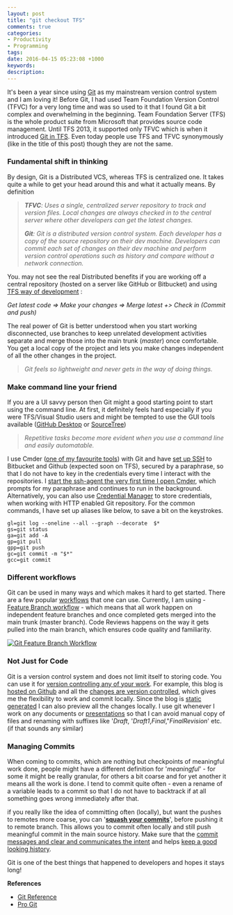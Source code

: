 ```yaml
---
layout: post
title: "git checkout TFS"
comments: true
categories: 
- Productivity
- Programming
tags: 
date: 2016-04-15 05:23:08 +1000
keywords: 
description: 
---
```


It's been a year since using [Git](https://git-scm.com/) as my mainstream version control system and I am loving it! Before Git, I had used Team Foundation Version Control (TFVC) for a very long time and was so used to it that I found Git a bit complex and overwhelming in the beginning. Team Foundation Server (TFS) is the whole product suite from Microsoft that provides source code management. Until TFS 2013, it supported only TFVC which is when it introduced [Git in TFS](https://blogs.msdn.microsoft.com/mvpawardprogram/2013/11/13/git-for-tfs-2013/). Even today people use TFS and TFVC synonymously (like in the title of this post) though they are not the same.

### Fundamental shift in thinking ###

By design, Git is a Distributed VCS, whereas TFS is centralized one. It takes quite a while to get your head around this and what it actually means. By definition

> ***TFVC**: Uses a single, centralized server repository to track and version files. Local changes are always checked in to the central server where other developers can get the latest changes.*
> 
> ***Git**: Git is a distributed version control system. Each developer has a copy of the source repository on their dev machine. Developers can commit each set of changes on their dev machine and perform version control operations such as history and compare without a network connection.*


You. may not see the real Distributed benefits if you are working off a central repository (hosted on a server like GitHub or Bitbucket) and using [TFS way of development](https://www.atlassian.com/git/tutorials/comparing-workflows/centralized-workflow) :

*Get latest code => Make your changes => Merge latest +> Check in (*Commit and push*)*

The real power of Git is better understood when you start working disconnected, use branches to keep unrelated development activities separate and merge those into the main trunk (*master*) once comfortable. You get a local copy of the project and lets you make changes independent of all the other changes in the project.    

> *Git feels so lightweight and never gets in the way of doing things.*

### Make command line your friend ###

If you are a UI savvy person then Git might a good starting point to start using the command line. At first, it definitely feels hard especially if you were TFS/Visual Studio users and might be tempted to use the GUI tools available ([GitHub Desktop](https://desktop.github.com/) or [SourceTree](https://www.sourcetreeapp.com/))

> *Repetitive tasks become more evident when you use a command line and easily automatable.*

I use Cmder ([one of my favourite tools](http://www.rahulpnath.com/blog/tools-that-I-use/)) with Git and have [set up SSH](https://help.github.com/articles/generating-a-new-ssh-key-and-adding-it-to-the-ssh-agent/) to Bitbucket and Github (expected soon on TFS), secured by a paraphrase, so that I do not have to key in the credentials every time I interact with the repositories. I [start the ssh-agent the very first time I open Cmder](https://github.com/cmderdev/cmder/issues/193#issuecomment-63040989), which prompts for my paraphrase and continues to run in the background. Alternatively, you can also use [Credential Manager](https://github.com/Microsoft/Git-Credential-Manager-for-Windows) to store credentials, when working with HTTP enabled Git repository. For the common commands, I have set up aliases like below, to save a bit on the keystrokes.

``` text
gl=git log --oneline --all --graph --decorate  $*
gs=git status
ga=git add -A 
gp=git pull
gpp=git push 
gc=git commit -m "$*"  
gcc=git commit
```

### Different workflows ###

Git can be used in many ways and which makes it hard to get started. There are a few popular [workflows](https://www.atlassian.com/git/tutorials/comparing-workflows/) that one can use. Currently, I am using -  [Feature Branch workflow](https://www.atlassian.com/git/tutorials/comparing-workflows/feature-branch-workflow) -
which means that all work happen on independent feature branches and once completed gets merged into the main trunk (master branch). Code Reviews happens on the way it gets pulled into the main branch, which ensures code quality and familiarity.

<a href="https://www.atlassian.com/git/images/tutorials/collaborating/comparing-workflows/feature-branch-workflow/01.svg"><img class="center" alt="Git Feature Branch Workflow" src="{{ site.images_root}}/git_featurebranch_workflow.png" /></a>

### Not Just for Code ###

Git is a version control system and does not limit itself to storing code. You can use it for [version controlling any of your work](http://readwrite.com/2013/11/08/seven-ways-to-use-github-that-arent-coding/). For example, this blog is [hosted on Github](https://github.com/rahulpnath/rahulpnath.com) and all the [changes are version controlled](https://github.com/rahulpnath/rahulpnath.com/commits/master), which gives me the flexibility to work and commit locally. Since the blog is [static generated](http://www.rahulpnath.com/blog/static-generator-is-all-a-blog-needs-moving-to-octopress/) I can also preview all the changes locally. I use git whenever I work on any documents or [presentations](https://github.com/rahulpnath/Speaking) so that I can avoid manual copy of files and renaming with suffixes like '*Draft*, '*Draft1*,*Final*,"*FinalRevision*' etc. (if that sounds any similar)

### Managing Commits ###

When coming to commits, which are nothing but checkpoints of meaningful work done, people might have a different  definition for '*meaningful*' - for some it might be really granular, for others a bit coarse and for yet another it means all the work is done. I tend to commit quite often - even a rename of a variable leads to a commit so that I do not have to backtrack if at all something goes wrong immediately after that.

if you really like the idea of committing often (locally), but want the pushes to remotes more coarse, you can '**[squash your commits](http://stackoverflow.com/questions/5189560/squash-my-last-x-commits-together-using-git)**', before pushing it to remote branch. This allows you to commit often locally and still push  meaningful commit in the main source history. Make sure that the [commit messages and clear and communicates the intent](http://chris.beams.io/posts/git-commit/) and helps [keep a good looking history](http://megakemp.com/2014/08/14/the-importance-of-a-good-looking-history/).

Git is one of the best things that happened to developers and hopes it stays long!

**References**

- [Git Reference](http://gitref.org/index.html)   
- [Pro Git](https://git-scm.com/book/en/v2)
